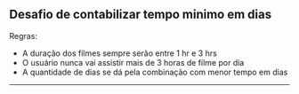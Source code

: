 ## Desafio de contabilizar tempo minimo em dias

Regras:

* A duração dos filmes sempre serão entre 1 hr e 3 hrs
* O usuário nunca vai assistir mais de 3 horas de filme por dia
* A quantidade de dias se dá pela combinação com menor tempo em dias
--------
